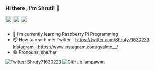 ### Hi there , I'm Shruti! 👋

<a href="https://twitter.com/Shruty71630223">
  <img align="left" alt="Shruty's Twitter" width="22px" src="https://cdn.jsdelivr.net/npm/simple-icons@v3/icons/twitter.svg" />
</a>
<a href="https://github.com/gyalmo">
  <img align="left" alt="gyalmo's Github" width="22px" src="https://cdn.jsdelivr.net/npm/simple-icons@v3/icons/github.svg" />
</a>
<a href="https://www.instagram.com/gyalmo__/">
  <img align="left" alt="gyalmo's Instagram" width="22px" src="https://cdn.jsdelivr.net/npm/simple-icons@v3/icons/instagram.svg" />
</a>
<br/>
<br/>

- 🌱 I’m currently learning Raspberry Pi Programming 
- 📫 How to reach me: Twitter - https://twitter.com/Shruty71630223 Instagram - https://www.instagram.com/gyalmo__/
- 😄 Pronouns: she/her

[![Twitter: Shruty71630223](https://img.shields.io/twitter/follow/Shruty71630223?style=social)](https://twitter.com/Shruty71630223)
[![GitHub iampawan](https://img.shields.io/github/followers/gyalmo?label=follow&style=social)](https://github.com/gyalmo)
